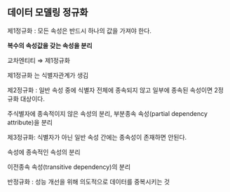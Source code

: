 ## 데이터  모델링 정규화

제1정규화 : 모든 속성은 반드시 하나의 값을 가져야 한다.

**복수의 속성값을 갖는 속성을 분리**

교차엔티티 ⇒ 제1정규화

제1정규화 는 식별자관계가 생김

제2정규화 : 일반 속성 중에 식별자 전체에 종속되지 않고 일부에 종속된 속성이면 2정규화 대상이다.

주식별자에 종속적이지 않은 속성의 분리, 부분종속 속성(partial dependency attribute)을 분리

제3정규화: 식별자가 아닌 일반 속성 간에는 종속성이 존재하면 안된다.

속성에 종속적인 속성의 분리

이전종속 속성(transitive dependency)의 분리

반정규화 : 성능 개선을 위해 의도적으로 데이터를 중복시키는 것
